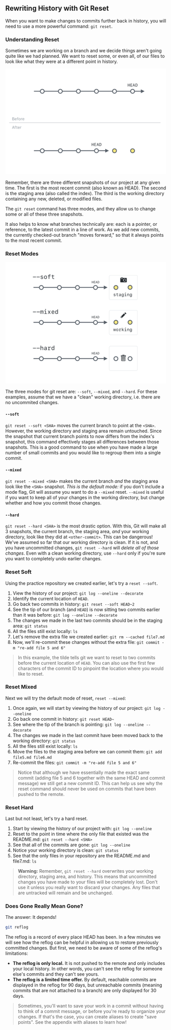 ## Rewriting History with Git Reset

When you want to make changes to commits further back in history, you will need to use a more powerful command: `git reset`.

### Understanding Reset

Sometimes we are working on a branch and we decide things aren't going quite like we had planned. We want to reset some, or even all, of our files to look like what they were at a different point in history.

![Git Reset Before and After](./img/reset-visual.png)

Remember, there are three different snapshots of our project at any given time. The first is the most recent commit (also known as HEAD). The second is the staging area (also called the index). The third is the working directory containing any new, deleted, or modified files.

The `git reset` command has three modes, and they allow us to change some or all of these three snapshots.

It also helps to know what branches technically are: each is a pointer, or reference, to the latest commit in a line of work. As we add new commits, the currently checked-out branch "moves forward," so that it always points to the most recent commit.

### Reset Modes

![Three modes of reset](./img/reset-modes.png)

The three modes for git reset are: `--soft`, `--mixed`, and `--hard`. For these examples, assume that we have a "clean" working directory, i.e. there are no uncommited changes.

#### `--soft`

`git reset --soft <SHA>` moves the current branch to point at the `<SHA>`. However, the working directory and staging area remain untouched. Since the snapshot that current branch points to now differs from the index's snapshot, this command effectively stages all differences between those snapshots. This is a good command to use when you have made a large number of small commits and you would like to regroup them into a single commit.

#### `--mixed`

`git reset --mixed <SHA>` makes the current branch *and* the staging area look like the `<SHA>` snapshot. *This is the default mode:* if you don't include a mode flag, Git will assume you want to do a `--mixed` reset. `--mixed` is useful if you want to keep all of your changes in the working directory, but change whether and how you commit those changes.

#### `--hard`

`git reset --hard <SHA>` is the most drastic option. With this, Git will make all 3 snapshots, the current branch, the staging area, *and* your working directory, look like they did at `<other-commit>`. This can be dangerous! We've assumed so far that our working directory is clean. If it is not, and you have uncommitted changes, `git reset --hard` will *delete all of those changes*. Even with a clean working directory, use `--hard` only if you're sure you want to completely undo earlier changes.

### Reset Soft

Using the practice repository we created earlier, let's try a `reset --soft`.

1. View the history of our project: `git log --oneline --decorate`
1. Identify the current location of `HEAD`.
1. Go back two commits in history: `git reset --soft HEAD~2`
1. See the tip of our branch (and `HEAD`) is now sitting two commits earlier than it was before: `git log --oneline --decorate`
1. The changes we made in the last two commits should be in the staging area: `git status`
1. All the files still exist locally: `ls`
1. Let's remove the extra file we created earlier: `git rm --cached file7.md`
1. Now, we'll re-commit these changes without the extra file: `git commit -m "re-add file 5 and 6"`

> In this example, the tilde tells git we want to reset to two commits before the current location of `HEAD`. You can also use the first few characters of the commit ID to pinpoint the location where you would like to reset.

### Reset Mixed

Next we will try the default mode of reset, `reset --mixed`:

1. Once again, we will start by viewing the history of our project: `git log --oneline`
1. Go back one commit in history: `git reset HEAD~`
1. See where the tip of the branch is pointing: `git log --oneline --decorate`
1. The changes we made in the last commit have been moved back to the working directory: `git status`
1. All the files still exist locally: `ls`
1. Move the files to the staging area before we can commit them: `git add file5.md file6.md`
1. Re-commit the files: `git commit -m "re-add file 5 and 6"`

> Notice that although we have essentially made the exact same commit (adding file 5 and 6 together with the same HEAD and commit message) we still get a new commit ID. This can help us see why the reset command should never be used on commits that have been pushed to the remote.

### Reset Hard

Last but not least, let's try a hard reset.

1. Start by viewing the history of our project with: `git log --oneline`
1. Reset to the point in time where the only file that existed was the README.md: `git reset --hard <SHA>`
1. See that all of the commits are gone: `git log --oneline`
1. Notice your working directory is clean: `git status`
1. See that the only files in your repository are the README.md and file7.md: `ls`

> **Warning:** Remember, `git reset --hard` overwrites your working directory, staging area, and history. This means that uncommitted changes you have made to your files will be completely lost. Don't use it unless you really want to discard your changes. Any files that are untracked will remain and be unchanged.

### Does Gone Really Mean Gone?

The answer: It depends!

```sh
git reflog
```

The reflog is a record of every place HEAD has been. In a few minutes we will see how the reflog can be helpful in allowing us to restore previously committed changes. But first, we need to be aware of some of the reflog's limitations:

- **The reflog is only local.** It is not pushed to the remote and only includes your local history. In other words, you can't see the reflog for someone else's commits and they can't see yours.
- **The reflog is a limited time offer.** By default, reachable commits are displayed in the reflog for 90 days, but unreachable commits (meaning commits that are not attached to a branch) are only displayed for 30 days.

> Sometimes, you'll want to save your work in a commit without having to think of a commit message, or before you're ready to organize your changes. If that's the case, you can create aliases to create "save points". See the appendix with aliases to learn how!
